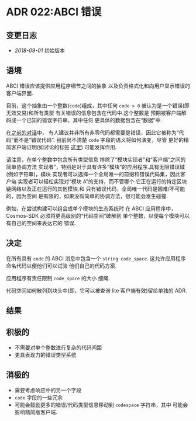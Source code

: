# ADR 022:ABCI 错误

## 变更日志

- *2018-09-01* 初始版本

## 语境

ABCI 错误应该提供应用程序细节之间的抽象
以及负责格式化和向用户显示错误的客户端界面.

目前，这个抽象由一个整数(`code`)组成，其中任何
`code > 0` 被认为是一个错误(即无效交易)和所有类型
有关错误的信息包含在代码中.这个整数是
预期被客户端解码成一个已知的错误字符串，其中任何
更具体的数据包含在“数据”中.

在[之前的对话](https://github.com/tendermint/abci/issues/165#issuecomment-353704015)中，
有人建议并非所有非零代码都需要是错误，因此它被称为“代码”而不是“错误代码”.
目前尚不清楚 `code` 字段的语义将如何演变，尽管
更好的精简客户端证明(如讨论的标签
[这里](https://github.com/tendermint/tendermint/issues/1007#issuecomment-413917763))
可能发挥作用.

请注意，在单个整数中包含所有类型信息
排除了“模块实现者”和“客户端”之间的简单协调方法
实现者”，特别是对于具有许多“模块”的应用程序.具有无限错误域(例如字符串)，模块
实现者可以选择一个全局唯一的前缀和错误代码集，因此客户端
实现者可以轻松实现对“模块 A”的支持，而不管哪个
它正在运行的特定区块链网络以及正在运行的其他模块.和
只有错误代码，全局唯一代码是困难/不可能的，因为空间
是有限的，如果没有简单的协调方法，很可能会发生碰撞.

例如，在尝试构建可以组合成单个模块的生态系统时
在 ABCI 应用程序中，Cosmos-SDK 必须将更高级别的“代码空间”破解到
单个整数，以便每个模块可以有自己的空间来表达它的
错误.

## 决定

在所有具有 `code` 的 ABCI 消息中包含一个 `string code_space`.
这允许应用程序命名代码以便他们可以试验
他们自己的代码方案.

应用程序有责任限制 `code_space` 的大小
细绳.

代码空间如何散列到块头中(即，它可以被查询
lite 客户端有效)留给单独的 ADR.

## 结果

## 积极的

- 不需要对单个整数进行复杂的代码间距
- 更具表现力的错误类型系统

## 消极的

- 需要考虑响应中的另一个字段
- `code` 字段的一些冗余
- 可能会鼓励更多的错误/代码类型信息移动到 `codespace` 字符串，其中
  可能会影响精简版客户端.
